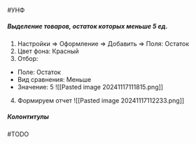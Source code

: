 #УНФ 
##### Выделение товаров, остаток которых меньше 5 ед.

1. Настройки => Оформление => Добавить => Поля: Остаток
2. Цвет фона: Красный
3. Отбор:
- Поле: Остаток
- Вид сравнения: Меньше
- Значение: 5
![[Pasted image 20241117111815.png]]

4. Формируем отчет
![[Pasted image 20241117112233.png]]

##### Колонтитулы
#TODO 
